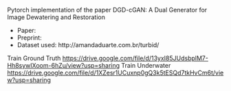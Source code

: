 Pytorch implementation of the paper DGD-cGAN: A Dual Generator for Image Dewatering and Restoration
<ul>
  <li> Paper: </li>
  <li> Preprint:</li>
  <li> Dataset used: http://amandaduarte.com.br/turbid/ </li>
      </ul>
      
Train Ground Truth
https://drive.google.com/file/d/13yxI85JUdsbplM7-Hh8sywIXoom-6hZu/view?usp=sharing
Train Underwater
https://drive.google.com/file/d/1XZesr1UCuxnp0gQ3k5tESQd7tkHvCm6t/view?usp=sharing
   
